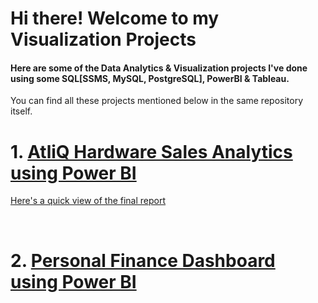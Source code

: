 # Hi there! Welcome to my Visualization Projects
#### Here are some of the Data Analytics & Visualization projects I've done using some SQL[SSMS, MySQL, PostgreSQL], PowerBI & Tableau.
You can find all these projects mentioned below in the same repository itself. 
&ensp;

# 1. [AtliQ Hardware Sales Analytics using Power BI](https://github.com/r-shabh/data-analysis-projects/tree/main/AtliQ%20Sales%20Visualization%20by%20Power%20BI)
[Here's a quick view of the final report](https://github.com/r-shabh/data-analysis-projects/blob/main/AtliQ%20Sales%20Visualized%20by%20Power%20BI/salesinsight.pdf)

&ensp;

# 2. [Personal Finance Dashboard using Power BI](https://github.com/r-shabh/data-analysis-projects/tree/main/Personal%20Finance%20Dashboard)
<!-- []()
 -->
